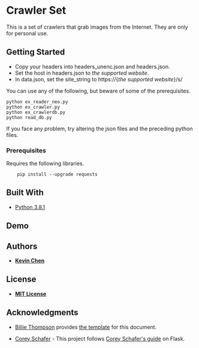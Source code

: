 # Crawler Set

This is a set of crawlers that grab images from the Internet. They are only for personal use.

## Getting Started

* Copy your headers into headers_unenc.json and headers.json.
* Set the host in headers.json to *the supported website*.
* In data.json, set the site_string to https://{*the supported website*}/s/

You can use any of the following, but beware of some of the prerequisites.

```
python ex_reader_neo.py
python ex_crawler.py
python ex_crawlerdb.py
python read_db.py
```

If you face any problem, try altering the json files and the preceding python files.

### Prerequisites

Requires the following libraries.

```
    pip install --upgrade requests
```

## Built With

* [Python 3.8.1](https://www.python.org/downloads/release/python-381/)

## Demo

## Authors

* **[Kevin Chen](https://github.com/kkchen-dev)**

## License

* **[MIT License](../LICENSE)**

## Acknowledgments

* [Billie Thompson](https://gist.github.com/PurpleBooth) provides [the template]((https://gist.github.com/PurpleBooth/109311bb0361f32d87a2)) for this document.

* [Corey Schafer](https://github.com/CoreyMSchafer) - This project follows [Corey Schafer's guide](https://www.youtube.com/watch?v=MwZwr5Tvyxo&list=PL-osiE80TeTs4UjLw5MM6OjgkjFeUxCYH) on Flask.